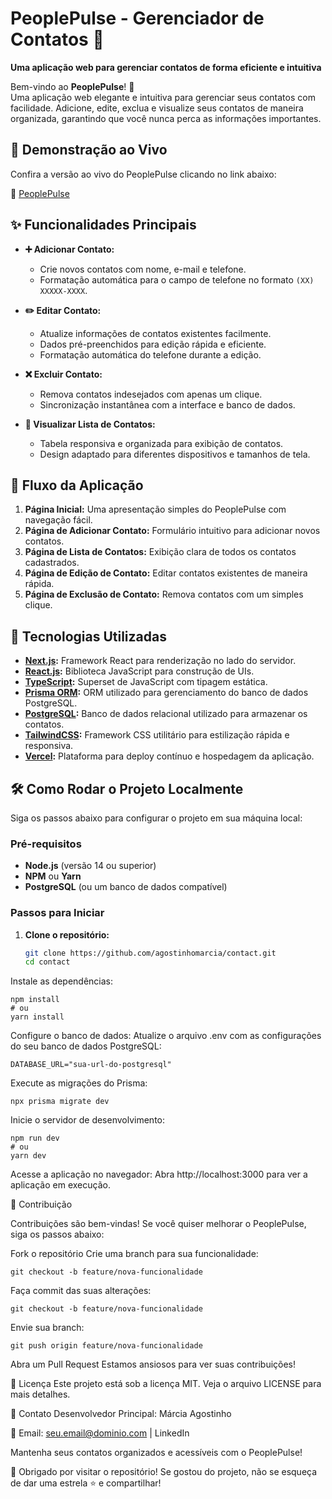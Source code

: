 # PeoplePulse - Gerenciador de Contatos 📇

**Uma aplicação web para gerenciar contatos de forma eficiente e intuitiva**

Bem-vindo ao **PeoplePulse**! 🎉  
Uma aplicação web elegante e intuitiva para gerenciar seus contatos com facilidade. Adicione, edite, exclua e visualize seus contatos de maneira organizada, garantindo que você nunca perca as informações importantes.

## 🚀 Demonstração ao Vivo

Confira a versão ao vivo do PeoplePulse clicando no link abaixo:

🔗 [PeoplePulse](https://contact-pied-two.vercel.app/)

## ✨ Funcionalidades Principais

- **➕ Adicionar Contato:**

  - Crie novos contatos com nome, e-mail e telefone.
  - Formatação automática para o campo de telefone no formato `(XX) XXXXX-XXXX`.

- **✏️ Editar Contato:**

  - Atualize informações de contatos existentes facilmente.
  - Dados pré-preenchidos para edição rápida e eficiente.
  - Formatação automática do telefone durante a edição.

- **❌ Excluir Contato:**

  - Remova contatos indesejados com apenas um clique.
  - Sincronização instantânea com a interface e banco de dados.

- **📄 Visualizar Lista de Contatos:**
  - Tabela responsiva e organizada para exibição de contatos.
  - Design adaptado para diferentes dispositivos e tamanhos de tela.

## 🧭 Fluxo da Aplicação

1. **Página Inicial:** Uma apresentação simples do PeoplePulse com navegação fácil.
2. **Página de Adicionar Contato:** Formulário intuitivo para adicionar novos contatos.
3. **Página de Lista de Contatos:** Exibição clara de todos os contatos cadastrados.
4. **Página de Edição de Contato:** Editar contatos existentes de maneira rápida.
5. **Página de Exclusão de Contato:** Remova contatos com um simples clique.

## 🚀 Tecnologias Utilizadas

- **[Next.js](https://nextjs.org/):** Framework React para renderização no lado do servidor.
- **[React.js](https://reactjs.org/):** Biblioteca JavaScript para construção de UIs.
- **[TypeScript](https://www.typescriptlang.org/):** Superset de JavaScript com tipagem estática.
- **[Prisma ORM](https://www.prisma.io/):** ORM utilizado para gerenciamento do banco de dados PostgreSQL.
- **[PostgreSQL](https://www.postgresql.org/):** Banco de dados relacional utilizado para armazenar os contatos.
- **[TailwindCSS](https://tailwindcss.com/):** Framework CSS utilitário para estilização rápida e responsiva.
- **[Vercel](https://vercel.com/):** Plataforma para deploy contínuo e hospedagem da aplicação.

## 🛠️ Como Rodar o Projeto Localmente

Siga os passos abaixo para configurar o projeto em sua máquina local:

### Pré-requisitos

- **Node.js** (versão 14 ou superior)
- **NPM** ou **Yarn**
- **PostgreSQL** (ou um banco de dados compatível)

### Passos para Iniciar

1. **Clone o repositório:**

   ```bash
   git clone https://github.com/agostinhomarcia/contact.git
   cd contact

   ```

Instale as dependências:

```
npm install
# ou
yarn install
```

Configure o banco de dados: Atualize o arquivo .env com as configurações do seu banco de dados PostgreSQL:

```
DATABASE_URL="sua-url-do-postgresql"
```

Execute as migrações do Prisma:

```
npx prisma migrate dev
```

Inicie o servidor de desenvolvimento:

```
npm run dev
# ou
yarn dev
```

Acesse a aplicação no navegador: Abra http://localhost:3000 para ver a aplicação em execução.

🎯 Contribuição

Contribuições são bem-vindas! Se você quiser melhorar o PeoplePulse, siga os passos abaixo:

Fork o repositório
Crie uma branch para sua funcionalidade:

```
git checkout -b feature/nova-funcionalidade
```

Faça commit das suas alterações:

```
git checkout -b feature/nova-funcionalidade
```

Envie sua branch:

```
git push origin feature/nova-funcionalidade
```

Abra um Pull Request
Estamos ansiosos para ver suas contribuições!

📄 Licença
Este projeto está sob a licença MIT. Veja o arquivo LICENSE para mais detalhes.

👤 Contato
Desenvolvedor Principal: Márcia Agostinho

💌 Email: seu.email@dominio.com | LinkedIn

Mantenha seus contatos organizados e acessíveis com o PeoplePulse!

🙏 Obrigado por visitar o repositório! Se gostou do projeto, não se esqueça de dar uma estrela ⭐ e compartilhar!
